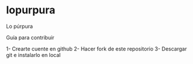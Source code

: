 # lopurpura
Lo púrpura


Guía para contribuir

1- Crearte cuente en github
2- Hacer fork de este repositorio
3- Descargar git e instalarlo en local

